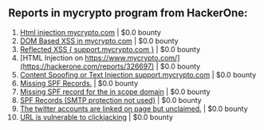 ## Reports in mycrypto program from HackerOne:
1. [Html injection mycrypto.com](https://hackerone.com/reports/324548) | $0.0 bounty
2. [DOM Based XSS in mycrypto.com](https://hackerone.com/reports/324303) | $0.0 bounty
3. [Reflected XSS { support.mycrypto.com }](https://hackerone.com/reports/323566) | $0.0 bounty
4. [HTML Injection on https://www.mycrypto.com/](https://hackerone.com/reports/326697) | $0.0 bounty
5. [Content Spoofing or Text Injection support.mycrypto.com](https://hackerone.com/reports/325827) | $0.0 bounty
6. [Missing SPF Records.](https://hackerone.com/reports/324372) | $0.0 bounty
7. [Missing SPF record for the in scope domain](https://hackerone.com/reports/325734) | $0.0 bounty
8. [SPF Records (SMTP protection not used)](https://hackerone.com/reports/457829) | $0.0 bounty
9. [The twitter accounts are linked on page but unclaimed.](https://hackerone.com/reports/679657) | $0.0 bounty
10. [URL is vulnerable to clickjacking](https://hackerone.com/reports/712376) | $0.0 bounty